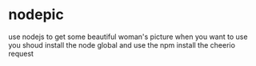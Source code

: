 # nodepic
use nodejs to get some  beautiful woman's picture
when you want to use you shoud install the node global and use the npm install the cheerio request 
